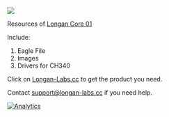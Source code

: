 [![](https://www.longan-labs.cc/media/catalog/category/Categories-17.png)](https://www.longan-labs.cc/platform/arduino.html)

Resources of [Longan Core 01](https://www.longan-labs.cc/1040009.html)

Include:

1. Eagle File
2. Images
3. Drivers for CH340

Click on [Longan-Labs.cc](https://www.longan-labs.cc/) to get the product you need.

Contact [support@longan-labs.cc](support@longan-labs.cc) if you need help.

[![Analytics](https://ga-beacon.appspot.com/UA-101965714-1/Longan_Core_01_Resources)](https://github.com/igrigorik/ga-beacon)
